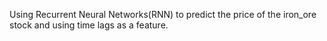 Using Recurrent Neural Networks(RNN) to predict the price of the iron_ore stock and using time lags as a feature.

